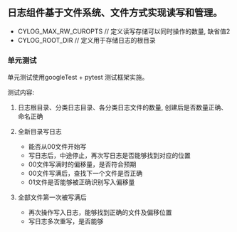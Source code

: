 ## 日志组件基于文件系统、文件方式实现读写和管理。

* CYLOG_MAX_RW_CUROPTS // 定义读写存储可以同时操作的数量, 缺省值2
* CYLOG_ROOT_DIR   // 定义用于存储日志的根目录

### 单元测试
单元测试使用googleTest + pytest 测试框架实施。

测试内容:
1. 日志根目录、分类日志目录、各分类日志文件的数量, 创建后是否数量正确、命名正确
2. 全新目录写日志
    * 能否从00文件开始写
    * 写日志后，中途停止，再次写日志是否能够找到对应的位置
    * 00文件写满时的偏移量，是否符合预期
    * 00文件写满后，查找下一个文件是否正确
    * 01文件是否能够被正确识别写入偏移量

3. 全部文件第一次被写满后
    * 再次操作写入日志，能够找到正确的文件及偏移位置
    * 写日志多次重写，是否能够


